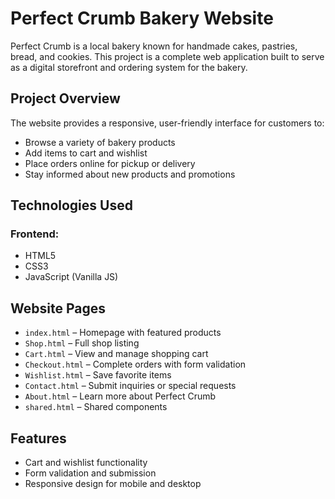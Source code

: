 # Perfect Crumb Bakery Website

Perfect Crumb is a local bakery known for handmade cakes, pastries, bread, and cookies. This project is a complete web application built to serve as a digital storefront and ordering system for the bakery.

## Project Overview

The website provides a responsive, user-friendly interface for customers to:
- Browse a variety of bakery products
- Add items to cart and wishlist
- Place orders online for pickup or delivery
- Stay informed about new products and promotions

## Technologies Used

### Frontend:
- HTML5
- CSS3
- JavaScript (Vanilla JS)

## Website Pages

- `index.html` – Homepage with featured products
- `Shop.html` – Full shop listing
- `Cart.html` – View and manage shopping cart
- `Checkout.html` – Complete orders with form validation
- `Wishlist.html` – Save favorite items
- `Contact.html` – Submit inquiries or special requests
- `About.html` – Learn more about Perfect Crumb
- `shared.html` – Shared components

## Features

- Cart and wishlist functionality
- Form validation and submission
- Responsive design for mobile and desktop
